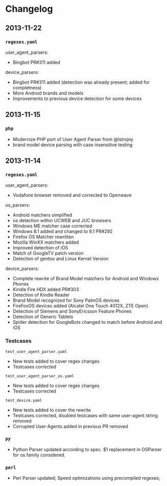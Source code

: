 # Changelog

## 2013-11-22

### `regexes.yaml`

user_agent_parsers:

- Bingbot PR#311 added

device_parsers:

- Bingbot PR#311 added (detection was already present; added for completness)
- More Android brands and models 
- Improvements to previous device detection for some devices


## 2013-11-15

### `php`

- Modernize PHP port of User Agent Parser from @lstrojny 
- brand model device parsing with case insensitive testing


## 2013-11-14

### `regexes.yaml`

user_agent_parsers:

- Vodafone browser removed and corrected to Openwave

os_parsers:

- Android matchers simplified
- os detection within UCWEB and JUC browsers
- Windows ME matcher case corrected
- Windows 8.1 added and changed to 8.1 PR#292
- Firefox OS Matcher rewritten
- Mozilla WinXX matchers added
- Improved detection of iOS
- Match of GoogleTV patch version
- Detection of gentoo and Linux Kernel Version

device_parsers:

- Complete rewrite of Brand Model matchers for Android and Windows Phones
- Kindle Fire HDX added PR#303
- Detection of Kindle Reader
- Brand Model recognized for Sony PalmOS devices
- FireFoxOS devices added (Alcatel One Touch 4012X, ZTE Open)
- Detection of Siemens and SonyEricsson Feature Phones
- Detection of Generic Tablets
- Spider detection for GoogleBots changed to match before Android and iOS

### Testcases

`test_user_agent_parser.yaml`

- New tests added to cover regex changes
- Testcases corrected

`test_user_agent_parser_os.yaml` 

- New tests added to cover regex changes
- Testcases corrected

`test_device.yaml`

- New tests added to cover the rewrite
- Testcases corrected, doubled testcases with same user-agent string removed
- Corrupted User-Agents added in previous PR removed

### `py`

- Python Parser updated according to spec. $1 replacement in OSParser for os.family considered.

### `perl`

- Perl Parser updated; Speed optimizations using precompiled regexes;
